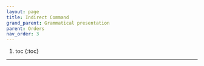 ```yaml
---
layout: page
title: Indirect Command
grand_parent: Grammatical presentation
parent: Orders
nav_order: 3
---
```


1. toc
{:toc}

***
